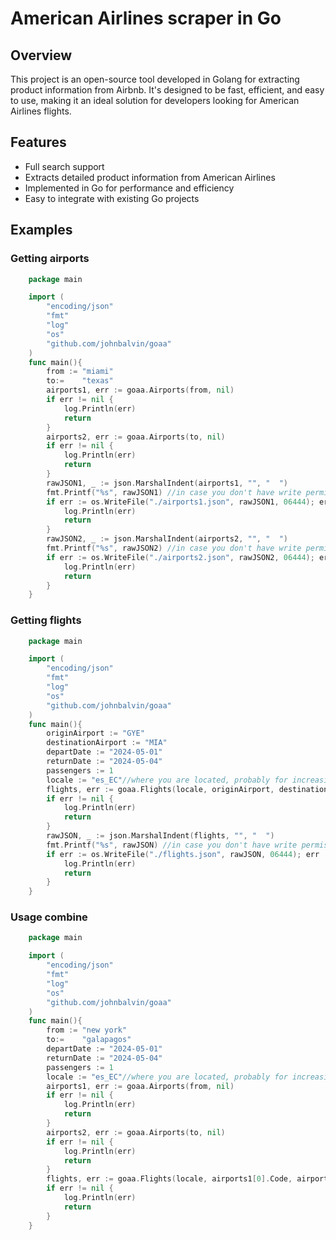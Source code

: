 # American Airlines scraper in Go

## Overview
This project is an open-source tool developed in Golang for extracting product information from Airbnb. It's designed to be fast, efficient, and easy to use, making it an ideal solution for developers looking for American Airlines flights.

## Features
- Full search support
- Extracts detailed product information from American Airlines
- Implemented in Go for performance and efficiency
- Easy to integrate with existing Go projects

## Examples

### Getting airports

```Go
    package main

    import (
        "encoding/json"
        "fmt"
        "log"
        "os"
        "github.com/johnbalvin/goaa"
    )
    func main(){
        from := "miami"
        to:=    "texas"
        airports1, err := goaa.Airports(from, nil)
        if err != nil {
            log.Println(err)
            return
        }
        airports2, err := goaa.Airports(to, nil)
        if err != nil {
            log.Println(err)
            return
        }
        rawJSON1, _ := json.MarshalIndent(airports1, "", "  ")
        fmt.Printf("%s", rawJSON1) //in case you don't have write permisions
        if err := os.WriteFile("./airports1.json", rawJSON1, 06444); err != nil {
            log.Println(err)
            return
        }
        rawJSON2, _ := json.MarshalIndent(airports2, "", "  ")
        fmt.Printf("%s", rawJSON2) //in case you don't have write permisions
        if err := os.WriteFile("./airports2.json", rawJSON2, 06444); err != nil {
            log.Println(err)
            return
        }
    }
```

### Getting flights
```Go
    package main

    import (
        "encoding/json"
        "fmt"
        "log"
        "os"
        "github.com/johnbalvin/goaa"
    )
    func main(){
        originAirport := "GYE"
        destinationAirport := "MIA"
        departDate := "2024-05-01"
        returnDate := "2024-05-04"
        passengers := 1
        locale := "es_EC"//where you are located, probably for increasing the price or is just for statistics, I DON'T KNOW, do not say that I said this field is for incresing the price, it's jut a theory
        flights, err := goaa.Flights(locale, originAirport, destinationAirport, departDate, returnDate, passengers, nil)
        if err != nil {
            log.Println(err)
            return
        }
        rawJSON, _ := json.MarshalIndent(flights, "", "  ")
        fmt.Printf("%s", rawJSON) //in case you don't have write permisions
        if err := os.WriteFile("./flights.json", rawJSON, 06444); err != nil {
            log.Println(err)
            return
        }
    }
```

### Usage combine

```Go
    package main

    import (
        "encoding/json"
        "fmt"
        "log"
        "os"
        "github.com/johnbalvin/goaa"
    )
    func main(){
        from := "new york"
        to:=    "galapagos"
        departDate := "2024-05-01"
        returnDate := "2024-05-04"
        passengers := 1
        locale := "es_EC"//where you are located, probably for increasing the price or is just for statistics, I DON'T KNOW, do not say that I said this field is for incresing the price, it's jut a theory
        airports1, err := goaa.Airports(from, nil)
        if err != nil {
            log.Println(err)
            return
        }
        airports2, err := goaa.Airports(to, nil)
        if err != nil {
            log.Println(err)
            return
        }
        flights, err := goaa.Flights(locale, airports1[0].Code, airports2[0].Code, departDate, returnDate, passengers, nil)
        if err != nil {
            log.Println(err)
            return
        }
    }
```